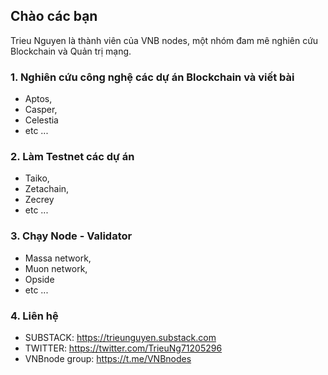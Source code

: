 ## Chào các bạn

Trieu Nguyen là thành viên của VNB nodes, một nhóm đam mê nghiên cứu Blockchain và Quản trị mạng.

### 1. Nghiên cứu công nghệ các dự án Blockchain và viết bài
* Aptos, 
* Casper, 
* Celestia
* etc ...

### 2. Làm Testnet các dự án
* Taiko, 
* Zetachain, 
* Zecrey
* etc ...

### 3. Chạy Node - Validator
* Massa network, 
* Muon network, 
* Opside
* etc ...

### 4. Liên hệ
* SUBSTACK: https://trieunguyen.substack.com
* TWITTER: https://twitter.com/TrieuNg71205296
* VNBnode group: https://t.me/VNBnodes



